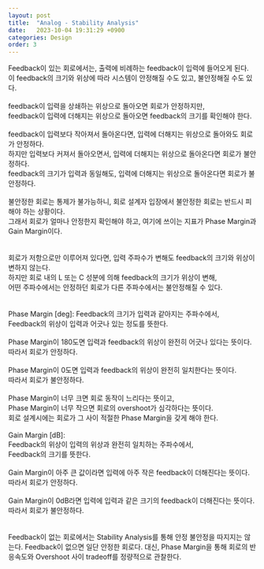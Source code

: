```yaml
---
layout: post
title:  "Analog - Stability Analysis"
date:   2023-10-04 19:31:29 +0900
categories: Design
order: 3
---
```


Feedback이 있는 회로에서는, 출력에 비례하는 feedback이 입력에 들어오게 된다.<br>
이 feedback의 크기와 위상에 따라 시스템이 안정해질 수도 있고, 불안정해질 수도 있다.<br>
<br>
feedback이 입력을 상쇄하는 위상으로 돌아오면 회로가 안정하지만,<br>
feedback이 입력에 더해지는 위상으로 돌아오면 feedback의 크기를 확인해야 한다.<br>
<br>
feedback이 입력보다 작아져서 돌아온다면, 입력에 더해지는 위상으로 돌아와도 회로가 안정하다.<br>
하지만 입력보다 커져서 돌아오면서, 입력에 더해지는 위상으로 돌아온다면 회로가 불안정하다.<br>
feedback의 크기가 입력과 동일해도, 입력에 더해지는 위상으로 돌아온다면 회로가 불안정하다.<br>
<br>
불안정한 회로는 통제가 불가능하니, 회로 설계자 입장에서 불안정한 회로는 반드시 피해야 하는 상황이다.<br>
그래서 회로가 얼마나 안정한지 확인해야 하고, 여기에 쓰이는 지표가 Phase Margin과 Gain Margin이다.<br>
<br>
<br>
회로가 저항으로만 이루어져 있다면, 입력 주파수가 변해도 feedback의 크기와 위상이 변하지 않는다.<br>
하지만 회로 내의 L 또는 C 성분에 의해 feedback의 크기가 위상이 변해,<br>
어떤 주파수에서는 안정하던 회로가 다른 주파수에서는 불안정해질 수 있다.<br>
<br>
<br>
Phase Margin [deg]:
Feedback의 크기가 입력과 같아지는 주파수에서,<br>
Feedback의 위상이 입력과 어긋나 있는 정도를 뜻한다.<br>
<br>
Phase Margin이 180도면 입력과 feedback의 위상이 완전히 어긋나 있다는 뜻이다.<br>
따라서 회로가 안정하다.<br>
<br>
Phase Margin이 0도면 입력과 feedback의 위상이 완전히 일치한다는 뜻이다.<br>
따라서 회로가 불안정하다.<br>
<br>
Phase Margin이 너무 크면 회로 동작이 느리다는 뜻이고,<br>
Phase Margin이 너무 작으면 회로의 overshoot가 심각하다는 뜻이다.<br>
회로 설계시에는 회로가 그 사이 적절한 Phase Margin을 갖게 해야 한다.<br>
<br>
Gain Margin [dB]:<br>
Feedback의 위상이 입력의 위상과 완전히 일치하는 주파수에서,<br>
Feedback의 크기를 뜻한다.<br>
<br>
Gain Margin이 아주 큰 값이라면 입력에 아주 작은 feedback이 더해진다는 뜻이다.<br>
따라서 회로가 안정하다.<br>
<br>
Gain Margin이 0dB라면 입력에 입력과 같은 크기의 feedback이 더해진다는 뜻이다.<br>
따라서 회로가 불안정하다.<br>
<br>
<br>
Feedback이 없는 회로에서는 Stability Analysis를 통해 안정 불안정을 따지지는 않는다.
Feedback이 없으면 일단 안정한 회로다.
대신, Phase Margin을 통해 회로의 반응속도와 Overshoot 사이 tradeoff를 정량적으로 관찰한다.